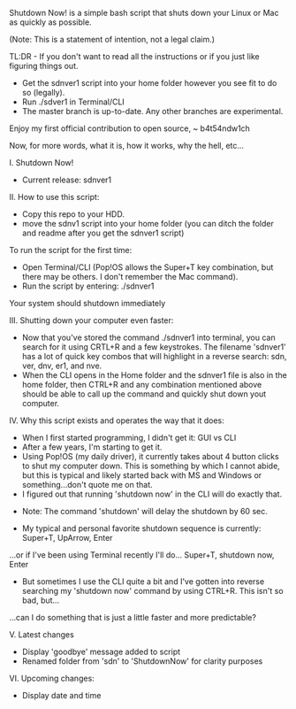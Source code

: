 Shutdown Now! is a simple bash script that shuts down your Linux or Mac as quickly as possible.

(Note: This is a statement of intention, not a legal claim.)

TL:DR - If you don't want to read all the instructions or if you just like figuring things out.
- Get the sdnver1 script into your home folder however you see fit to do so (legally).
- Run ./sdver1 in Terminal/CLI
- The master branch is up-to-date.  Any other branches are experimental.

Enjoy my first official contribution to open source, 
~ b4t54ndw1ch

Now, for more words, what it is, how it works, why the hell, etc...

I. Shutdown Now! 
* Current release: sdnver1

II. How to use this script:
* Copy this repo to your HDD.
* move the sdnv1 script into your home folder (you can ditch the folder and readme after you get the sdnver1 script)

To run the script for the first time:
* Open Terminal/CLI (Pop!OS allows the Super+T key combination, but there may be others.  I don't remember the Mac command). 
* Run the script by entering:
./sdnver1

Your system should shutdown immediately

III. Shutting down your computer even faster:
* Now that you've stored the command ./sdnver1 into terminal, you can search for it 
using CRTL+R and a few keystrokes.  The filename 'sdnver1' has a lot of quick key combos that will highlight in a reverse search: sdn, ver, dnv, er1, and nve.  
* When the CLI opens in the Home folder and the sdnver1 file is also in the home folder, 
then CTRL+R and any combination mentioned above should be able to call up the command
and quickly shut down yout computer.

IV. Why this script exists and operates the way that it does:
* When I first started programming, I didn't get it: GUI vs CLI
* After a few years, I'm starting to get it.
* Using Pop!OS (my daily driver), it currently takes about 4 button clicks to shut my computer down.  This is something by which I cannot abide, but this is typical and likely started back with MS and Windows or something...don't quote me on that.
* I figured out that running 'shutdown now' in the CLI will do exactly that.  
- Note: The command 'shutdown' will delay the shutdown by 60 sec.
* My typical and personal favorite shutdown sequence is currently:
Super+T, UpArrow, Enter

...or if I've been using Terminal recently I'll do...
Super+T, shutdown now, Enter

* But sometimes I use the CLI quite a bit and I've gotten into 
reverse searching my 'shutdown now' command by using CTRL+R.  This isn't so bad, but...

...can I do something that is just a little faster and more predictable?

V. Latest changes
* Display 'goodbye' message added to script
* Renamed folder from 'sdn' to 'ShutdownNow' for clarity purposes

VI. Upcoming changes:
* Display date and time